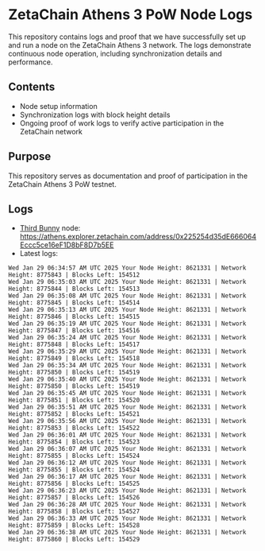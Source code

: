# ZetaChain Athens 3 PoW Node Logs
This repository contains logs and proof that we have successfully set up and run a node on the ZetaChain Athens 3 network. The logs demonstrate continuous node operation, including synchronization details and performance.

## Contents
- Node setup information
- Synchronization logs with block height details
- Ongoing proof of work logs to verify active participation in the ZetaChain network

## Purpose
This repository serves as documentation and proof of participation in the ZetaChain Athens 3 PoW testnet.

## Logs

- [Third Bunny](https://thirdbunny.xyz/) node: https://athens.explorer.zetachain.com/address/0x225254d35dE666064Eccc5ce16eF1D8bF8D7b5EE
- Latest logs:
```
Wed Jan 29 06:34:57 AM UTC 2025 Your Node Height: 8621331 | Network Height: 8775843 | Blocks Left: 154512
Wed Jan 29 06:35:03 AM UTC 2025 Your Node Height: 8621331 | Network Height: 8775844 | Blocks Left: 154513
Wed Jan 29 06:35:08 AM UTC 2025 Your Node Height: 8621331 | Network Height: 8775845 | Blocks Left: 154514
Wed Jan 29 06:35:13 AM UTC 2025 Your Node Height: 8621331 | Network Height: 8775846 | Blocks Left: 154515
Wed Jan 29 06:35:19 AM UTC 2025 Your Node Height: 8621331 | Network Height: 8775847 | Blocks Left: 154516
Wed Jan 29 06:35:24 AM UTC 2025 Your Node Height: 8621331 | Network Height: 8775848 | Blocks Left: 154517
Wed Jan 29 06:35:29 AM UTC 2025 Your Node Height: 8621331 | Network Height: 8775849 | Blocks Left: 154518
Wed Jan 29 06:35:34 AM UTC 2025 Your Node Height: 8621331 | Network Height: 8775850 | Blocks Left: 154519
Wed Jan 29 06:35:40 AM UTC 2025 Your Node Height: 8621331 | Network Height: 8775850 | Blocks Left: 154519
Wed Jan 29 06:35:45 AM UTC 2025 Your Node Height: 8621331 | Network Height: 8775851 | Blocks Left: 154520
Wed Jan 29 06:35:51 AM UTC 2025 Your Node Height: 8621331 | Network Height: 8775852 | Blocks Left: 154521
Wed Jan 29 06:35:56 AM UTC 2025 Your Node Height: 8621331 | Network Height: 8775853 | Blocks Left: 154522
Wed Jan 29 06:36:01 AM UTC 2025 Your Node Height: 8621331 | Network Height: 8775854 | Blocks Left: 154523
Wed Jan 29 06:36:07 AM UTC 2025 Your Node Height: 8621331 | Network Height: 8775855 | Blocks Left: 154524
Wed Jan 29 06:36:12 AM UTC 2025 Your Node Height: 8621331 | Network Height: 8775855 | Blocks Left: 154524
Wed Jan 29 06:36:17 AM UTC 2025 Your Node Height: 8621331 | Network Height: 8775856 | Blocks Left: 154525
Wed Jan 29 06:36:23 AM UTC 2025 Your Node Height: 8621331 | Network Height: 8775857 | Blocks Left: 154526
Wed Jan 29 06:36:28 AM UTC 2025 Your Node Height: 8621331 | Network Height: 8775858 | Blocks Left: 154527
Wed Jan 29 06:36:33 AM UTC 2025 Your Node Height: 8621331 | Network Height: 8775859 | Blocks Left: 154528
Wed Jan 29 06:36:38 AM UTC 2025 Your Node Height: 8621331 | Network Height: 8775860 | Blocks Left: 154529
```
